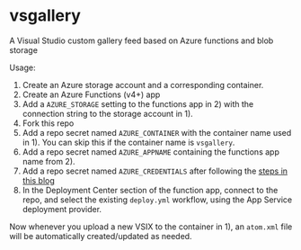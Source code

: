 # vsgallery

A Visual Studio custom gallery feed based on Azure functions and blob storage

Usage:

1. Create an Azure storage account and a corresponding container.
2. Create an Azure Functions (v4+) app
3. Add a `AZURE_STORAGE` setting to the functions app in 2) with the connection string to the storage account in 1).
4. Fork this repo
5. Add a repo secret named `AZURE_CONTAINER` with the container name used in 1). You can skip 
   this if the container name is `vsgallery`.
6. Add a repo secret named `AZURE_APPNAME` containing the functions app name from 2).
7. Add a repo secret named `AZURE_CREDENTIALS` after following the [steps in this blog](https://www.cazzulino.com/net6functions.html#github-actions-builddeploy)
8. In the Deployment Center section of the function app, connect to the repo, and select the existing `deploy.yml` workflow, using 
   the App Service deployment provider. 

Now whenever you upload a new VSIX to the container in 1), an `atom.xml` file 
will be automatically created/updated as needed.